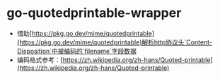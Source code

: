 # go-quotedprintable-wrapper

- 借助[https://pkg.go.dev/mime/quotedprintable](https://pkg.go.dev/mime/quotedprintable)解析http协议头`Content-Disposition`中被编码的`filename`字段数据
- 编码格式参考：[https://zh.wikipedia.org/zh-hans/Quoted-printable](https://zh.wikipedia.org/zh-hans/Quoted-printable)

